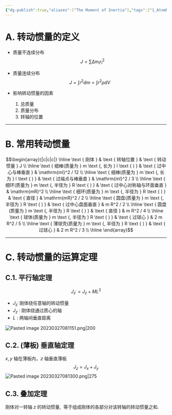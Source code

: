 ```yaml
---
{"dg-publish":true,"aliases":["The Moment of Inertia"],"tags":["1_AtomNote"],"number headings":"auto, first-level 1, max 6, A.1.","Created-Date":"2023-03-27 08:04:38","Modified-Date":"2024-04-18 11:53:26","permalink":"/A01_Lessons/Aa05_大学物理/转动惯量/","dgPassFrontmatter":true}
---
```




# A. 转动惯量的定义


- 质量不连续分布 $$\quad J=\sum \Delta m_i r_i^2$$
- 质量连续分布 $$J=\int r^2 d m=\int r^2 \rho d V$$

- 影响转动惯量的因素
	1. 总质量 
	2. 质量分布 
	3. 转轴的位置

---
# B. 常用转动惯量

$$\begin{array}{|c|c|c|}
\hline \text { 刚体 } & \text { 转轴位置 } & \text { 转动惯量 } J \\
\hline \text { 细棒(质量为 } m \text {, 长为 } l \text { ) } & \text { 过中心与棒垂直 } & \mathrm{ml}^2 / 12 \\
\hline \text { 细棒(质量为 } m \text {, 长为 } l \text { ) } & \text { 过端点与棒垂直 } & \mathrm{ml}^2 / 3 \\
\hline \text { 细环(质量为 } m \text {, 半径为 } R \text { ) } & \text { 过中心对称轴与环面垂直 } & \mathrm{mR}^2 \\
\hline \text { 细环(质量为 } m \text {, 半径为 } R \text { ) } & \text { 直径 } & \mathrm{mR}^2 / 2 \\
\hline \text { 圆盘(质量为 } m \text {, 半径为 } R \text { ) } & \text { 过中心盘面垂直 } & m R^2 / 2 \\
\hline \text { 圆盘(质量为 } m \text {, 半径为 } R \text { ) } & \text { 直径 } & m R^2 / 4 \\
\hline \text { 球体(质量为 } m \text {, 半径为 } R \text { ) } & \text { 过球心 } & 2 m R^2 / 5 \\
\hline \text { 薄球壳(质量为 } m \text {, 半径为 } R \text { ) } & \text { 过球心 } & 2 m R^2 / 3 \\
\hline
\end{array}$$




---


# C. 转动惯量的运算定理

## C.1. 平行轴定理
$$J_{z^{\prime}}=J_z+M L^2$$
- $J_{z^{\prime}}$ 刚体绕任意轴的转动惯量
- $J_z$ : 刚体绕通过质心的轴
- $L$ : 两轴间垂直距离

![Pasted image 20230327081151.png|200](/img/user/Z02_ObFiles/Attachments/Pasted%20image%2020230327081151.png)


## C.2. (薄板) 垂直轴定理


$x, y$ 轴在薄板内，$z$ 轴垂直薄板
$$
J_z=J_x+J_y
$$
 ![Pasted image 20230327081300.png|275](/img/user/Z02_ObFiles/Attachments/Pasted%20image%2020230327081300.png)


## C.3. 叠加定理

刚体对一转轴 $z$ 的转动惯量,  等于组成刚体的各部分对该转轴的转动惯量之和.